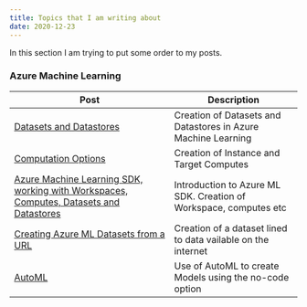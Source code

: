 ```yaml
---
title: Topics that I am writing about
date: 2020-12-23
---
```


In this section I am trying to put some order to my posts.

### Azure Machine Learning

|Post|Description|
| - | ----------------------------------- |
| [Datasets and Datastores](/post/azureml_datasets_datastores) | Creation of Datasets and Datastores in Azure Machine Learning|
| [Computation Options](/post/azureml_computes)|Creation of Instance and Target Computes|
| [Azure Machine Learning SDK, working with Workspaces, Computes, Datasets and Datastores](/post/azureml_automl_config_start)|Introduction to Azure ML SDK. Creation of Workspace, computes etc | 
| [Creating Azure ML Datasets from a URL](/post/azureml_dtatasetfromurl) | Creation of a dataset lined to data vailable on the internet|
| [AutoML](/post/azureml_automl) | Use of AutoML to create Models using the no-code option|